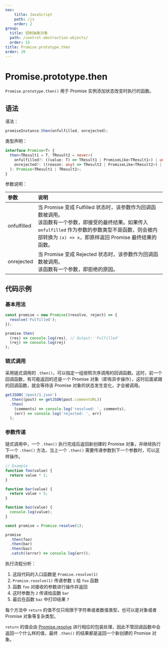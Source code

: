 ```yaml
---
nav:
    title: JavaScript
    path: /js
    order: 2
group:
  title: 控制抽象对象
  path: /control-abstraction-objects/
  order: 15
title: Promise.prototype.then
order: 20
---
```


# Promise.prototype.then

`Promise.prototype.then()` 用于 Promise 实例添加状态改变时执行的函数。

## 语法

语法：

```js
promiseInstance.then(onfulfilled, onrejected);
```

类型声明：

```ts
interface Promise<T> {
  then<TResult1 = T, TResult2 = never>(
    onfulfilled?: ((value: T) => TResult1 | PromiseLike<TResult1>) | undefined | null,
    onrejected?: ((reason: any) => TResult2 | PromiseLike<TResult2>) | undefined | null
  ): Promise<TResult1 | TResult2>;
}
```

参数说明：

| 参数        | 说明                                                                                                                                                                                                                     |
| :---------- | :----------------------------------------------------------------------------------------------------------------------------------------------------------------------------------------------------------------------- |
| onfulfilled | 当 Promise 变成 Fulfilled 状态时，该参数作为回调函数被调用。<br/>该函数有一个参数，即接受的最终结果。如果传入 `onfulfilled` 作为参数的参数类型不是函数，则会被内部转换为 `(x) => x`，即原样返回 Promise 最终结果的函数。 |
| onrejected  | 当 Promise 变成 Rejected 状态时，该参数作为回调函数被调用。<br/>该函数有一个参数，即拒绝的原因。                                                                                                                         |

## 代码示例

### 基本用法

```js
const promise = new Promise((resolve, reject) => {
  resolve('Fulfilled');
});

promise.then(
  (res) => console.log(res), // Output: 'Fulfilled'
  (rej) => console.log(rej)
);
```

### 链式调用

采用链式调用的 `.then()`，可以指定一组按照次序调用的回调函数。这时，前一个回调函数，有可能返回的还是一个 Promise 对象（即有异步操作），这时后面紧跟的回调函数，就会等待该 Promise 对象的状态发生变化，才会被调用。

```js
getJSON('/post/1.json')
  .then((post) => getJSON(post.commentURL))
  .then(
    (comments) => console.log('resolved: ', comments),
    (err) => console.log('rejected: ', err)
  );
```

### 参数传递

链式调用中，一个 `.then()` 执行完成后返回新创建的 Promise 对象，并继续执行下一个 `.then()` 方法，当上一个 `.then()` 需要传递参数到下一个参数时，可以这样操作。

```js
// Example
function foo(value) {
  return value * 2;
}

function bar(value) {
  return value + 5;
}

function baz(value) {
  console.log(value);
}

const promise = Promise.resolve(1);

promise
  .then(foo)
  .then(bar)
  .then(baz)
  .catch((error) => console.log(err));
```

执行流程分析：

1. 这段代码的入口函数是 `Promise.resolve(1)`
2. `Promise.resolve(1)` 传递参数 `1` 给 `foo` 函数
3. 函数 `foo` 对接收的参数进行操作并返回
4. 这时参数为 `2` 传递给函数 `bar`
5. 最后在函数 `baz` 中打印结果 `7`

每个方法中 `return` 的值不仅只局限于字符串或者数值类型，也可以是对象或者 Promise 对象等复杂类型。

`return` 的值会由 [Promise.resolve](../properties-of-the-promise-constructor/resolve) 进行相应的包装处理，因此不管回调函数中会返回一个什么样的值，最终 `.then()` 的结果都是返回一个新创建的 Promise 对象。
